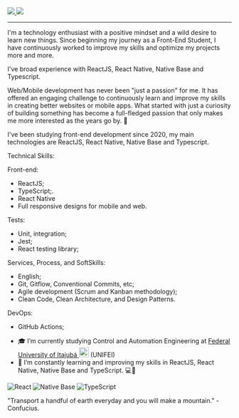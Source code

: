 <a href="https://www.linkedin.com/in/tales-raponi-361a61143/" target="_blank">          
<img src="https://img.shields.io/badge/LinkedIn-0077B5?style=for-the-badge&logo=linkedin&logoColor=white" />
</a>                           
                   
                      
<a href="mailto:raponi13@gmail.com" target="_blank">       
<img src="https://img.shields.io/badge/Gmail-D14836?style=for-the-badge&logo=gmail&logoColor=white" />
</a>
                   
                                                    
_______________                 

I'm a technology enthusiast with a positive mindset and a wild desire to learn new things. Since beginning my journey as a Front-End Student, I have continuously worked to improve my skills and optimize my projects more and more.
           
I've broad experience with ReactJS, React Native, Native Base and Typescript.

Web/Mobile development has never been "just a passion" for me. It has offered an engaging challenge to continuously learn and improve my skills in creating better websites or mobile apps. What started with just a curiosity of building something has become a full-fledged passion that only makes me more interested as the years go by. :rocket:
 
I've been studying front-end development since 2020, my main technologies are ReactJS, React Native, Native Base and Typescript.
   
Technical Skills:

Front-end:
* ReactJS; 
* TypeScript;.     
* React Native
* Full responsive designs for mobile and web.
      
Tests:
* Unit, integration;
* Jest;
* React testing library;
     
Services, Process, and SoftSkills:
* English;
* Git, Gitflow, Conventional Commits, etc;
* Agile development (Scrum and Kanban methodology);
* Clean Code, Clean Architecture, and Design Patterns.

DevOps:
* GitHub Actions;
 
- 🎓 I’m currently studying Control and Automation Engineering at [Federal University of Itajubá <img alt="Brazil Flag" title="Brazil" src="https://cdn.staticaly.com/gh/hjnilsson/country-flags/master/svg/br.svg" width="22">](https://en.unifei.edu.br/) (UNIFEI)
- 🌱 I’m constantly learning and improving my skills in ReactJS, React Native, Native Base and TypeScript.  💻📱
      
![React](https://img.shields.io/badge/react-%2320232a.svg?style=for-the-badge&logo=react&logoColor=%2361DAFB) ![Native Base](https://img.shields.io/badge/native_base-%2320232a.svg?style=for-the-badge&logo=nativebase&logoColor=%2361DAFB) ![TypeScript](https://img.shields.io/badge/typescript-%23007ACC.svg?style=for-the-badge&logo=typescript&logoColor=white)

"Transport a handful of earth everyday and you will make a mountain."
  -Confucius.
